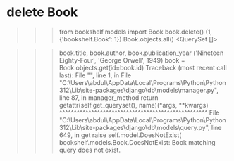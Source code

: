 # delete Book
>>> from bookshelf.models import Book
>>> book.delete()
(1, {'bookshelf.Book': 1})
>>> Book.objects.all()
<QuerySet []>

>>> book.title, book.author, book.publication_year
('Nineteen Eighty-Four', 'George Orwell', 1949)
>>> book = Book.objects.get(id=book.id)
Traceback (most recent call last):
  File "<console>", line 1, in <module>
  File "C:\Users\abdul\AppData\Local\Programs\Python\Python312\Lib\site-packages\django\db\models\manager.py", line 87, in manager_method
    return getattr(self.get_queryset(), name)(*args, **kwargs)
           ^^^^^^^^^^^^^^^^^^^^^^^^^^^^^^^^^^^^^^^^^^^^^^^^^^^
  File "C:\Users\abdul\AppData\Local\Programs\Python\Python312\Lib\site-packages\django\db\models\query.py", line 649, in get
    raise self.model.DoesNotExist(
bookshelf.models.Book.DoesNotExist: Book matching query does not exist.